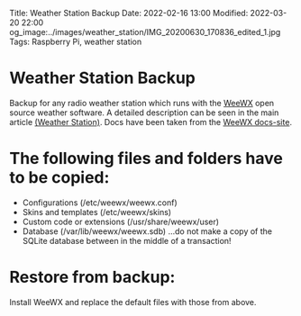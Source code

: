 Title: Weather Station Backup
Date: 2022-02-16 13:00
Modified: 2022-03-20 22:00
og_image:../images/weather_station/IMG_20200630_170836_edited_1.jpg
Tags: Raspberry Pi, weather station


# Weather Station Backup
Backup for any radio weather station which runs with the [WeeWX](http://weewx.com/) open source weather software.
A detailed description can be seen in the main article [(Weather Station)](https://markusgoller.at/weather-station.html).
Docs have been taken from the [WeeWX docs-site](http://weewx.com/docs/usersguide.htm#backup).

# The following files and folders have to be copied: 
* Configurations (/etc/weewx/weewx.conf)
* Skins and templates (/etc/weewx/skins)
* Custom code or extensions (/usr/share/weewx/user)
* Database (/var/lib/weewx/weewx.sdb)  ...do not make a copy of the SQLite database between in the middle of a transaction!

# Restore from backup:
Install WeeWX and replace the default files with those from above.

